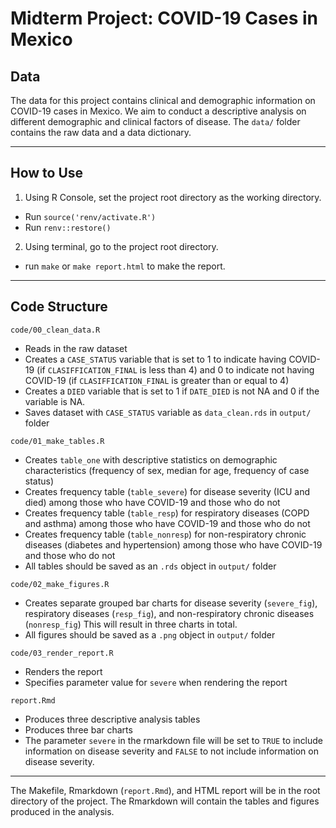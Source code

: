 
# Midterm Project: COVID-19 Cases in Mexico

## Data
The data for this project contains clinical and demographic information on COVID-19 cases in Mexico. We aim to conduct a descriptive analysis on different demographic and clinical factors of disease. The `data/` folder contains the raw data and a data dictionary. 

------------------------------------------------------------------------
## How to Use
1. Using R Console, set the project root directory as the working directory.
  - Run `source('renv/activate.R')`
  - Run `renv::restore()`
2. Using terminal, go to the project root directory.
  - run `make` or `make report.html` to make the report.

------------------------------------------------------------------------

## Code Structure

`code/00_clean_data.R`

  - Reads in the raw dataset
  - Creates a `CASE_STATUS` variable that is set to 1 to indicate having COVID-19 (if ```CLASIFFICATION_FINAL``` is less than 4) and 0 to indicate     not having COVID-19 (if ```CLASIFFICATION_FINAL``` is greater than or equal to 4)
  - Creates a `DIED` variable that is set to 1 if ```DATE_DIED``` is not NA and 0 if the variable is NA.
  - Saves dataset with `CASE_STATUS` variable as `data_clean.rds` in `output/` folder

`code/01_make_tables.R`

  - Creates `table_one` with descriptive statistics on demographic characteristics (frequency of sex, median for age, frequency of case status)
  - Creates frequency table (`table_severe`) for disease severity (ICU and died) among those who have COVID-19 and those who do not 
  - Creates frequency table (`table_resp`) for respiratory diseases (COPD and asthma) among those who have COVID-19 and those who do not 
  - Creates frequency table (`table_nonresp`) for non-respiratory chronic diseases (diabetes and hypertension) among those who have COVID-19 and those who do not
  - All tables should be saved as an `.rds` object in `output/` folder

`code/02_make_figures.R`

  - Creates separate grouped bar charts for disease severity (`severe_fig`), respiratory diseases (`resp_fig`), and non-respiratory chronic diseases (`nonresp_fig`) This will result in three charts in total.
  - All figures should be saved as a `.png` object in `output/` folder

`code/03_render_report.R`

  - Renders the report
  - Specifies parameter value for `severe` when rendering the report 

`report.Rmd`

  - Produces three descriptive analysis tables
  - Produces three bar charts
  - The parameter `severe` in the rmarkdown file will be set to `TRUE` to include information on disease severity and `FALSE` to not include information on disease severity.
  
------------------------------------------------------------------------

 
The Makefile, Rmarkdown (`report.Rmd`), and HTML report will be in the root directory of the project. The Rmarkdown will contain the tables and figures produced in the analysis.
  




